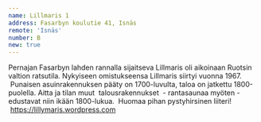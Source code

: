 ```yaml
---
name: Lillmaris 1
address: Fasarbyn koulutie 41, Isnäs
remote: 'Isnäs'
number: B
new: true
---
```

Pernajan Fasarbyn lahden rannalla sijaitseva Lillmaris oli aikoinaan Ruotsin valtion ratsutila. Nykyiseen omistukseensa Lillmaris siirtyi vuonna 1967.  Punaisen asuinrakennuksen pääty on 1700-luvulta, taloa on jatkettu 1800-puolella. Aitta ja tilan muut  talousrakennukset  - rantasaunaa myöten - edustavat niin ikään 1800-lukua.  Huomaa pihan pystyhirsinen liiteri!  https://lillymaris.wordpress.com 
